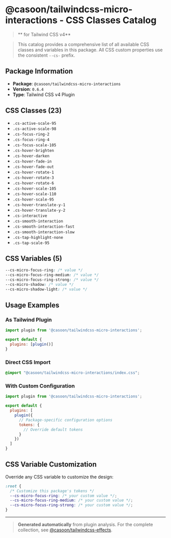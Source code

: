 # @casoon/tailwindcss-micro-interactions - CSS Classes Catalog

> ** for Tailwind CSS v4**

> This catalog provides a comprehensive list of all available CSS classes and variables in this package. All CSS custom properties use the consistent `--cs-` prefix.

## Package Information

- **Package**: `@casoon/tailwindcss-micro-interactions`
- **Version**: `0.6.4`
- **Type**: Tailwind CSS v4 Plugin

## CSS Classes (23)

- `.cs-active-scale-95`
- `.cs-active-scale-98`
- `.cs-focus-ring-2`
- `.cs-focus-ring-4`
- `.cs-focus-scale-105`
- `.cs-hover-brighten`
- `.cs-hover-darken`
- `.cs-hover-fade-in`
- `.cs-hover-fade-out`
- `.cs-hover-rotate-1`
- `.cs-hover-rotate-3`
- `.cs-hover-rotate-6`
- `.cs-hover-scale-105`
- `.cs-hover-scale-110`
- `.cs-hover-scale-95`
- `.cs-hover-translate-y-1`
- `.cs-hover-translate-y-2`
- `.cs-interactive`
- `.cs-smooth-interaction`
- `.cs-smooth-interaction-fast`
- `.cs-smooth-interaction-slow`
- `.cs-tap-highlight-none`
- `.cs-tap-scale-95`

## CSS Variables (5)

```css
--cs-micro-focus-ring: /* value */
--cs-micro-focus-ring-medium: /* value */
--cs-micro-focus-ring-strong: /* value */
--cs-micro-shadow: /* value */
--cs-micro-shadow-light: /* value */
```

## Usage Examples

### As Tailwind Plugin
```js
import plugin from '@casoon/tailwindcss-micro-interactions';

export default {
  plugins: [plugin()]
}
```

### Direct CSS Import
```css
@import "@casoon/tailwindcss-micro-interactions/index.css";
```

### With Custom Configuration
```js
import plugin from '@casoon/tailwindcss-micro-interactions';

export default {
  plugins: [
    plugin({
      // Package-specific configuration options
      tokens: {
        // Override default tokens
      }
    })
  ]
}
```

## CSS Variable Customization

Override any CSS variable to customize the design:

```css
:root {
  /* Customize this package's tokens */
  --cs-micro-focus-ring: /* your custom value */;
  --cs-micro-focus-ring-medium: /* your custom value */;
  --cs-micro-focus-ring-strong: /* your custom value */;
}
```

---

> **Generated automatically** from plugin analysis. For the complete collection, see [@casoon/tailwindcss-effects](https://www.npmjs.com/package/@casoon/tailwindcss-effects).
